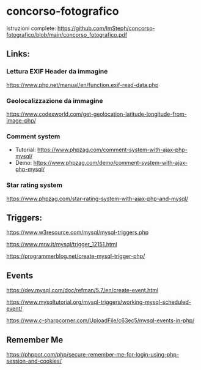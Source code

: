 # concorso-fotografico

Istruzioni complete: https://github.com/ImSteph/concorso-fotografico/blob/main/concorso_fotografico.pdf

## Links:

### Lettura EXIF Header da immagine
https://www.php.net/manual/en/function.exif-read-data.php

### Geolocalizzazione da immagine
https://www.codexworld.com/get-geolocation-latitude-longitude-from-image-php/

### Comment system
- Tutorial: https://www.phpzag.com/comment-system-with-ajax-php-mysql/
- Demo: https://www.phpzag.com/demo/comment-system-with-ajax-php-mysql/

### Star rating system
https://www.phpzag.com/star-rating-system-with-ajax-php-and-mysql/

## Triggers:

https://www.w3resource.com/mysql/mysql-triggers.php

https://www.mrw.it/mysql/trigger_12151.html

https://programmerblog.net/create-mysql-trigger-php/

## Events

https://dev.mysql.com/doc/refman/5.7/en/create-event.html

https://www.mysqltutorial.org/mysql-triggers/working-mysql-scheduled-event/

https://www.c-sharpcorner.com/UploadFile/c63ec5/mysql-events-in-php/

## Remember Me

https://phppot.com/php/secure-remember-me-for-login-using-php-session-and-cookies/
